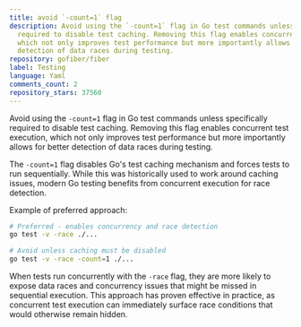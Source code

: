 ```yaml
---
title: avoid `-count=1` flag
description: Avoid using the `-count=1` flag in Go test commands unless specifically
  required to disable test caching. Removing this flag enables concurrent test execution,
  which not only improves test performance but more importantly allows for better
  detection of data races during testing.
repository: gofiber/fiber
label: Testing
language: Yaml
comments_count: 2
repository_stars: 37560
---
```


Avoid using the `-count=1` flag in Go test commands unless specifically required to disable test caching. Removing this flag enables concurrent test execution, which not only improves test performance but more importantly allows for better detection of data races during testing.

The `-count=1` flag disables Go's test caching mechanism and forces tests to run sequentially. While this was historically used to work around caching issues, modern Go testing benefits from concurrent execution for race detection.

Example of preferred approach:
```bash
# Preferred - enables concurrency and race detection
go test -v -race ./...

# Avoid unless caching must be disabled
go test -v -race -count=1 ./...
```

When tests run concurrently with the `-race` flag, they are more likely to expose data races and concurrency issues that might be missed in sequential execution. This approach has proven effective in practice, as concurrent test execution can immediately surface race conditions that would otherwise remain hidden.